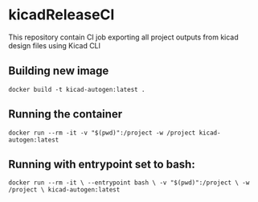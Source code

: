 # kicadReleaseCI
This repository contain CI job exporting all project outputs from kicad design files using Kicad CLI

## Building new image 

`docker build -t kicad-autogen:latest .`

## Running the container
`docker run --rm -it -v "$(pwd)":/project -w /project kicad-autogen:latest`

## Running with entrypoint set to bash:
`docker run --rm -it \
  --entrypoint bash \
  -v "$(pwd)":/project \
  -w /project \
  kicad-autogen:latest`
